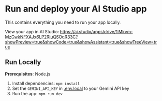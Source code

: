 # Run and deploy your AI Studio app

This contains everything you need to run your app locally.

View your app in AI Studio: https://ai.studio/apps/drive/1IMkvm-MzGwkNFXAJx6LP2RluQ6OqR33C?showPreview=true&showCode=true&showAssistant=true&showTreeView=true

## Run Locally

**Prerequisites:**  Node.js


1. Install dependencies:
   `npm install`
2. Set the `GEMINI_API_KEY` in [.env.local](.env.local) to your Gemini API key
3. Run the app:
   `npm run dev`
